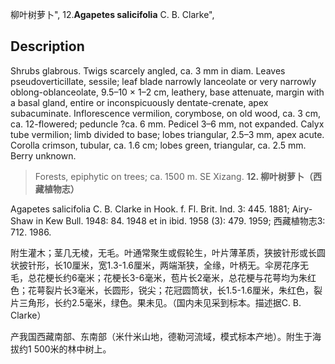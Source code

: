 柳叶树萝卜",
12.**Agapetes salicifolia** C. B. Clarke",

## Description
Shrubs glabrous. Twigs scarcely angled, ca. 3 mm in diam. Leaves pseudoverticillate, sessile; leaf blade narrowly lanceolate or very narrowly oblong-oblanceolate, 9.5–10 × 1–2 cm, leathery, base attenuate, margin with a basal gland, entire or inconspicuously dentate-crenate, apex subacuminate. Inflorescence vermilion, corymbose, on old wood, ca. 3 cm, ca. 12-flowered; peduncle ?ca. 6 mm. Pedicel 3–6 mm, not expanded. Calyx tube vermilion; limb divided to base; lobes triangular, 2.5–3 mm, apex acute. Corolla crimson, tubular, ca. 1.6 cm; lobes green, triangular, ca. 2.5 mm. Berry unknown.

> Forests, epiphytic on trees; ca. 1500 m. SE Xizang.
**12. 柳叶树萝卜（西藏植物志）**

Agapetes salicifolia C. B. Clarke in Hook. f. Fl. Brit. Ind. 3: 445. 1881; Airy-Shaw in Kew Bull. 1948: 84. 1948 et in ibid. 1958 (3): 479. 1959; 西藏植物志3: 712. 1986.

附生灌木；茎几无棱，无毛。叶通常聚生或假轮生，叶片薄革质，狭披针形或长圆状披针形，长10厘米，宽1.3-1.6厘米，两端渐狭，全缘，叶柄无。伞房花序无毛，总花梗长约6毫米；花梗长3-6毫米，苞片长2毫米，总花梗与花萼均为朱红色；花萼裂片长3毫米，长圆形，锐尖；花冠圆筒状，长1.5-1.6厘米，朱红色，裂片三角形，长约2.5毫米，绿色。果未见。（国内未见采到标本。描述据C. B. Clarke）

产我国西藏南部、东南部（米什米山地，德勒河流域，模式标本产地）。附生于海拔约1 500米的林中树上。

